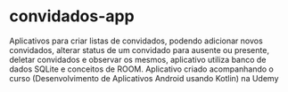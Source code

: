 # convidados-app
Aplicativos para criar listas de convidados, podendo adicionar novos convidados, alterar status de um convidado para ausente ou presente, deletar convidados e observar os mesmos, aplicativo utiliza banco de dados SQLite e  conceitos de ROOM. Aplicativo criado acompanhando o curso (Desenvolvimento de Aplicativos Android usando Kotlin) na Udemy
